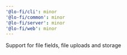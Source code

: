 ```yaml
---
'@lo-fi/cli': minor
'@lo-fi/common': minor
'@lo-fi/server': minor
'@lo-fi/web': minor
---
```


Support for file fields, file uploads and storage
